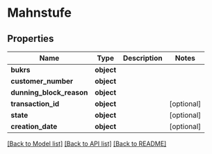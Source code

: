 # Mahnstufe

## Properties
Name | Type | Description | Notes
------------ | ------------- | ------------- | -------------
**bukrs** | **object** |  | 
**customer_number** | **object** |  | 
**dunning_block_reason** | **object** |  | 
**transaction_id** | **object** |  | [optional] 
**state** | **object** |  | [optional] 
**creation_date** | **object** |  | [optional] 

[[Back to Model list]](../README.md#documentation-for-models) [[Back to API list]](../README.md#documentation-for-api-endpoints) [[Back to README]](../README.md)

